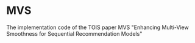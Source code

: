 # MVS
The implementation code of the TOIS paper MVS "Enhancing Multi-View Smoothness for Sequential Recommendation Models"
